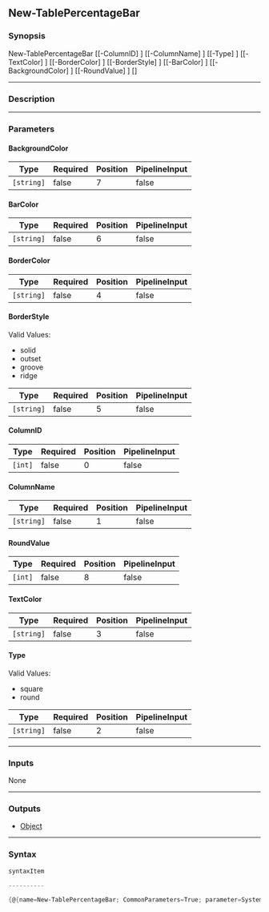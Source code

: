 New-TablePercentageBar
----------------------




### Synopsis

New-TablePercentageBar [[-ColumnID] <int>] [[-ColumnName] <string>] [[-Type] <string>] [[-TextColor] <string>] [[-BorderColor] <string>] [[-BorderStyle] <string>] [[-BarColor] <string>] [[-BackgroundColor] <string>] [[-RoundValue] <int>] [<CommonParameters>]




---


### Description


---


### Parameters
#### **BackgroundColor**




|Type      |Required|Position|PipelineInput|
|----------|--------|--------|-------------|
|`[string]`|false   |7       |false        |



#### **BarColor**




|Type      |Required|Position|PipelineInput|
|----------|--------|--------|-------------|
|`[string]`|false   |6       |false        |



#### **BorderColor**




|Type      |Required|Position|PipelineInput|
|----------|--------|--------|-------------|
|`[string]`|false   |4       |false        |



#### **BorderStyle**

Valid Values:

* solid
* outset
* groove
* ridge






|Type      |Required|Position|PipelineInput|
|----------|--------|--------|-------------|
|`[string]`|false   |5       |false        |



#### **ColumnID**




|Type   |Required|Position|PipelineInput|
|-------|--------|--------|-------------|
|`[int]`|false   |0       |false        |



#### **ColumnName**




|Type      |Required|Position|PipelineInput|
|----------|--------|--------|-------------|
|`[string]`|false   |1       |false        |



#### **RoundValue**




|Type   |Required|Position|PipelineInput|
|-------|--------|--------|-------------|
|`[int]`|false   |8       |false        |



#### **TextColor**




|Type      |Required|Position|PipelineInput|
|----------|--------|--------|-------------|
|`[string]`|false   |3       |false        |



#### **Type**

Valid Values:

* square
* round






|Type      |Required|Position|PipelineInput|
|----------|--------|--------|-------------|
|`[string]`|false   |2       |false        |





---


### Inputs
None




---


### Outputs
* [Object](https://learn.microsoft.com/en-us/dotnet/api/System.Object)






---


### Syntax
```PowerShell
syntaxItem
```
```PowerShell
----------
```
```PowerShell
{@{name=New-TablePercentageBar; CommonParameters=True; parameter=System.Object[]}}
```
